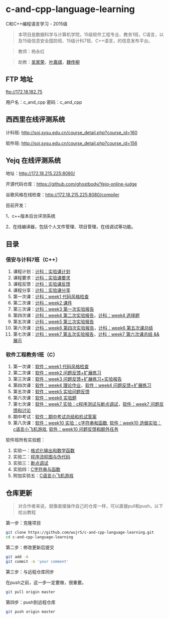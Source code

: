 # c-and-cpp-language-learning

C和C++编程语言学习 - 2015级

> 本项目是数据科学与计算机学院，15级软件工程专业、教务1班，C语言，以及15级信息安全国防班、15级计科7班、C++语言，的信息发布平台。

> 教师：杨永红

> 助教：[吴家荣][]，[叶嘉祺][]，[魏传柳][]

[吴家荣]: https://github.com/wujr5
[叶嘉祺]: https://github.com/ghostbody
[魏传柳]: https://github.com/langzi989

## FTP 地址
ftp://172.18.182.75

用户名：c_and_cpp
密码：c_and_cpp

## 西西里在线评测系统

计科班: http://soj.sysu.edu.cn/course_detail.php?course_id=160

软件班: http://soj.sysu.edu.cn/course_detail.php?course_id=156

## Yejq 在线评测系统

地址：http://172.18.215.225:8080/

开源代码仓库：https://github.com/ghostbody/Yejq-online-judge

谷歌风格在线检查：http://172.18.215.225:8080/compiler

目前开发：

1、c++版本后台评测系统

2、在线编译器，包括个人文件管理、项目管理，在线调试等功能。

## 目录

### 信安与计科7班（C++）

1. 课程计划：[计科：实验课计划][]
2. 课程要求：[计科：实验课要求][]
3. 课程反馈：[计科：实验课反馈][]
4. 课程分享：[计科：实验课分享][]
4. 第一次课：[计科：week1 代码风格检查][]
5. 第二次课：[计科：week2 课件][]
6. 第三次课：[计科：week3 第一次实验报告][]
7. 第四次课：[计科：week4 第二次实验报告][]，[计科：week4 选择题][]
8. 第五次课：[计科：week5 第三次实验报告][]
9. 第六次课：[计科：week6 第四次实验报告][]，[计科：week6 第五次课总结][]
10. 第七次课：[计科：week7 第五次实验报告][]，[计科：week7 第六次课总结 && 展示][]

[计科：实验课计划]: https://github.com/wujr5/c-and-cpp-language-learning/issues/19
[计科：实验课要求]: https://github.com/wujr5/c-and-cpp-language-learning/issues/20
[计科：实验课反馈]: https://github.com/wujr5/c-and-cpp-language-learning/issues/21
[计科：实验课分享]: https://github.com/wujr5/c-and-cpp-language-learning/issues/22

[计科：week1 代码风格检查]: https://github.com/wujr5/c-and-cpp-language-learning/issues/2
[计科：week2 课件]: https://github.com/wujr5/c-and-cpp-language-learning/issues/13
[计科：week3 第一次实验报告]: https://github.com/wujr5/c-and-cpp-language-learning/issues/12
[计科：week4 选择题]: https://github.com/wujr5/c-and-cpp-language-learning/issues/9
[计科：week4 第二次实验报告]: https://github.com/wujr5/c-and-cpp-language-learning/issues/14
[计科：week5 第三次实验报告]: https://github.com/wujr5/c-and-cpp-language-learning/issues/15
[计科：week6 第四次实验报告]: https://github.com/wujr5/c-and-cpp-language-learning/issues/18
[计科：week6 第五次课总结]: https://github.com/wujr5/c-and-cpp-language-learning/issues/23
[计科：week7 第五次实验报告]: https://github.com/wujr5/c-and-cpp-language-learning/issues/25
[计科：week7 第六次课总结 && 展示]: https://github.com/wujr5/c-and-cpp-language-learning/issues/26

### 软件工程教务1班（C）

1. 第一次课：[软件：week1 代码风格检查][]
2. 第二次课：[软件：week2 问题反馈+扩展练习][]
3. 第三次课：[软件：week3 问题反馈+扩展练习+实验报告][]
4. 第四次课：[软件：week4 理论作业][]，[软件：week4 问题反馈+扩展练习][]
5. 第五次课：[软件：week5 实验问题反馈][]
6. 第六次课：[软件：week6 实验题][]
7. 第七次课：[软件：week7 实验：c程序测试与断点调试][]，[软件：week7 问题反馈和讨论][]
8. 期中考试：[软件：期中考试总结和机试答案][]
9. 第八次课：[软件：week10 实验：c字符串和函数][], [软件：week10 选做实验：c语言小飞机游戏][], [软件：week10 问题反馈和额外任务][]

[软件：week1 代码风格检查]: https://github.com/wujr5/c-and-cpp-language-learning/issues/1
[软件：week2 问题反馈+扩展练习]: https://github.com/wujr5/c-and-cpp-language-learning/issues/3
[软件：week3 问题反馈+扩展练习+实验报告]: https://github.com/wujr5/c-and-cpp-language-learning/issues/4
[软件：week4 理论作业]: https://github.com/wujr5/c-and-cpp-language-learning/issues/5
[软件：week4 问题反馈+扩展练习]: https://github.com/wujr5/c-and-cpp-language-learning/issues/8
[软件：week5 实验问题反馈]: https://github.com/wujr5/c-and-cpp-language-learning/issues/10
[软件：week6 实验题]: https://github.com/wujr5/c-and-cpp-language-learning/issues/11
[软件：week6 理论题]:https://github.com/wujr5/c-and-cpp-language-learning/issues/16
[软件：week7 实验题]:https://github.com/wujr5/c-and-cpp-language-learning/issues/17
[软件：week7 实验：c程序测试与断点调试]: https://github.com/wujr5/c-and-cpp-language-learning/issues/17
[软件：week7 问题反馈和讨论]: https://github.com/wujr5/c-and-cpp-language-learning/issues/24
[软件：期中考试总结和机试答案]: https://github.com/wujr5/c-and-cpp-language-learning/issues/27
[软件：week10 实验：c字符串和函数]: https://github.com/wujr5/c-and-cpp-language-learning/issues/29
[软件：week10 选做实验：c语言小飞机游戏]: https://github.com/wujr5/c-and-cpp-language-learning/issues/31
[软件：week10 问题反馈和额外任务]: https://github.com/wujr5/c-and-cpp-language-learning/issues/32

软件班所有实验题：

1. 实验一：[格式化输出和数学函数][]
2. 实验二：[程序流程图与伪代码][]
3. 实验三：[断点调试][]
4. 实验四：[C字符串与函数][]
5. 附加实验五：[C语言小飞机游戏][]

[格式化输出和数学函数]:https://github.com/wujr5/c-and-cpp-language-learning/issues/4
[程序流程图与伪代码]:https://github.com/wujr5/c-and-cpp-language-learning/issues/11
[断点调试]:https://github.com/wujr5/c-and-cpp-language-learning/issues/17
[C字符串与函数]:https://github.com/wujr5/c-and-cpp-language-learning/issues/29
[C语言小飞机游戏]:https://github.com/wujr5/c-and-cpp-language-learning/issues/31

## 仓库更新

> 对合作者来说，就像直接操作自己的仓库一样，可以直接pull和push，以下给出教程

第一步：克隆项目

```bash
git clone https://github.com/wujr5/c-and-cpp-language-learning.git
cd c-and-cpp-language-learning
```

第二步：修改更新后提交

```bash
git add -A
git commit -m 'your comment'
```

第三步：与远程仓库同步

在push之前，这一步一定要做，很重要。

```bash
git pull origin master
```

第四步：push到远程仓库

```bash
git push origin master
```
